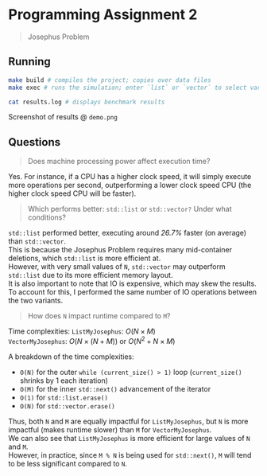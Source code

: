 # Programming Assignment 2

> Josephus Problem

## Running

```sh
make build # compiles the project; copies over data files
make exec # runs the simulation; enter `list` or `vector` to select variant

cat results.log # displays benchmark results
```

Screenshot of results @ `demo.png`

## Questions

> Does machine processing power affect execution time?

Yes. For instance, if a CPU has a higher clock speed, it will simply execute more operations per second, outperforming a lower clock speed CPU (the higher clock speed CPU will be faster).

> Which performs better: `std::list` or `std::vector?` Under what conditions?

`std::list` performed better, executing around *26.7%* faster (on average) than `std::vector`. \
This is because the Josephus Problem requires many mid-container deletions, which `std::list` is more efficient at. \
However, with very small values of `N`, `std::vector` may outperform `std::list` due to its more efficient memory layout. \
It is also important to note that IO is expensive, which may skew the results. To account for this, I performed the same number of IO operations between the two variants.

> How does `N` impact runtime compared to `M`?

Time complexities:
`ListMyJosephus`: $O(N \times M)$ \
`VectorMyJosephus`: $O(N \times (N + M))$ or $O(N^2 + N \times M)$

A breakdown of the time complexities:
- `O(N)` for the outer `while (current_size() > 1)` loop (`current_size()` shrinks by 1 each iteration)
- `O(M)` for the inner `std::next()` advancement of the iterator
- `O(1)` for `std::list.erase()`
- `O(N)` for `std::vector.erase()`

Thus, both `N` and `M` are equally impactful for `ListMyJosephus`, but `N` is more impactful (makes runtime slower) than `M` for `VectorMyJosephus`. \
We can also see that `ListMyJosephus` is more efficient for large values of `N` and `M`. \
However, in practice, since `M % N` is being used for `std::next()`, `M` will tend to be less significant compared to `N`.
